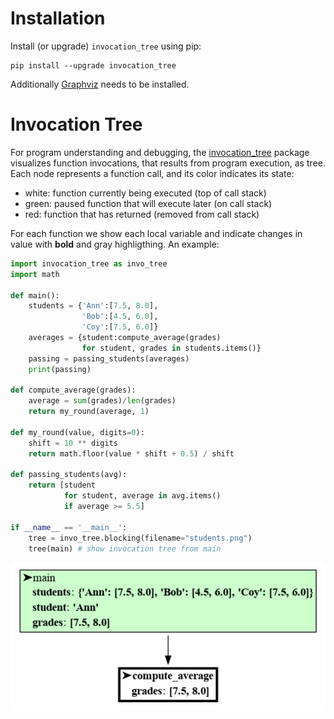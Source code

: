 # Installation #
Install (or upgrade) `invocation_tree` using pip:
```
pip install --upgrade invocation_tree
```
Additionally [Graphviz](https://graphviz.org/download/) needs to be installed.

# Invocation Tree #
For program understanding and debugging, the [invocation_tree](https://pypi.org/project/invocation-tree/) package visualizes function invocations, that results from program execution, as tree. Each node represents a function call, and its color indicates its state: 

 - white: function currently being executed (top of call stack)
 - green: paused function that will execute later (on call stack)
 - red: function that has returned (removed from call stack)

For each function we show each local variable and indicate changes in value with **bold** and gray highligthing. An example:

```python
import invocation_tree as invo_tree
import math 

def main():
    students = {'Ann':[7.5, 8.0], 
                'Bob':[4.5, 6.0], 
                'Coy':[7.5, 6.0]}
    averages = {student:compute_average(grades)
                for student, grades in students.items()}
    passing = passing_students(averages)
    print(passing)

def compute_average(grades):
    average = sum(grades)/len(grades)
    return my_round(average, 1)
    
def my_round(value, digits=0):
    shift = 10 ** digits
    return math.floor(value * shift + 0.5) / shift

def passing_students(avg):
    return [student 
            for student, average in avg.items() 
            if average >= 5.5]

if __name__ == '__main__':
    tree = invo_tree.blocking(filename="students.png")
	tree(main) # show invocation tree from main
```
![many_types.png](https://raw.githubusercontent.com/bterwijn/invocation_tree/main/images/students.gif)
